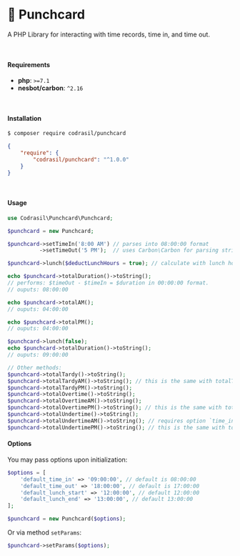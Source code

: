 # :card_index: Punchcard

A PHP Library for interacting with time records, time in, and time out.

<br>

#### Requirements
* **php**: `>=7.1`
* **nesbot/carbon**: `^2.16`

<br>

#### Installation

```bash
$ composer require codrasil/punchcard
```
```json
{
    "require": {
        "codrasil/punchcard": "^1.0.0"
    }
}
```

<br>

#### Usage

```php
use Codrasil\Punchcard\Punchcard;

$punchcard = new Punchcard;

$punchcard->setTimeIn('8:00 AM') // parses into 08:00:00 format
          ->setTimeOut('5 PM');  // uses Carbon\Carbon for parsing strings to \DateTime

$punchcard->lunch($deductLunchHours = true); // calculate with lunch hours substracted

echo $punchcard->totalDuration()->toString();
// performs: $timeOut - $timeIn = $duration in 00:00:00 format.
// ouputs: 08:00:00

echo $punchcard->totalAM();
// ouputs: 04:00:00

echo $punchcard->totalPM();
// ouputs: 04:00:00

$punchcard->lunch(false);
echo $punchcard->totalDuration()->toString();
// ouputs: 09:00:00

// Other methods:
$punchcard->totalTardy()->toString();
$punchcard->totalTardyAM()->toString(); // this is the same with totalTardy
$punchcard->totalTardyPM()->toString();
$punchcard->totalOvertime()->toString();
$punchcard->totalOvertimeAM()->toString();
$punchcard->totalOvertimePM()->toString(); // this is the same with totalOvertime
$punchcard->totalUndertime()->toString();
$punchcard->totalUndertimeAM()->toString(); // requires option `time_in_end`
$punchcard->totalUndertimePM()->toString(); // this is the same with totalUndertime
```

#### Options

You may pass options upon initialization:
```php
$options = [
    'default_time_in' => '09:00:00', // default is 08:00:00
    'default_time_out' => '18:00:00', // default is 17:00:00
    'default_lunch_start' => '12:00:00', // default 12:00:00
    'default_lunch_end' => '13:00:00', // default 13:00:00
];

$punchcard = new Punchcard($options);
```
Or via method `setParams`:
```php
$punchcard->setParams($options);
```



